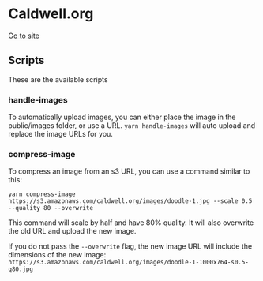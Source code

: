 # Caldwell.org

[Go to site](http://caldwell.org.s3-website-us-east-1.amazonaws.com/)

## Scripts

These are the available scripts

### handle-images

To automatically upload images, you can either place the image in the public/images folder, or use a URL.
`yarn handle-images` will auto upload and replace the image URLs for you.

### compress-image

To compress an image from an s3 URL, you can use a command similar to this:

`yarn compress-image https://s3.amazonaws.com/caldwell.org/images/doodle-1.jpg --scale 0.5 --quality 80 --overwrite`

This command will scale by half and have 80% quality. It will also overwrite the old URL and upload the new image.

If you do not pass the `--overwrite` flag, the new image URL will include the dimensions of the new image: `https://s3.amazonaws.com/caldwell.org/images/doodle-1-1000x764-s0.5-q80.jpg`